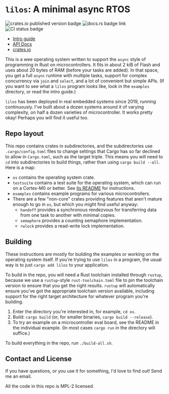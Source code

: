 # `lilos`: A minimal async RTOS

![crates.io published version badge](https://img.shields.io/crates/v/lilos.svg)
![docs.rs badge link](https://img.shields.io/docsrs/lilos.svg)
![CI status badge](https://github.com/cbiffle/lilos/actions/workflows/ci.yml/badge.svg)

- [Intro guide](doc/intro.adoc)
- [API Docs](https://docs.rs/lilos)
- [crates.io](https://crates.io/crates/lilos)

This is a wee operating system written to support the `async` style of
programming in Rust on microcontrollers. It fits in about 2 kiB of Flash and
uses about 20 bytes of RAM (before your tasks are added). In that space, you get
a full `async` runtime with multiple tasks, support for complex concurrency via
`join` and `select`, and a lot of convenient but simple APIs. (If you want to
see what a `lilos` program looks like, look in the `examples` directory, or read
the intro guide.)

`lilos` has been deployed in real embedded systems since 2019, running
continuously. I've built about a dozen systems around it of varying complexity,
on half a dozen varieties of microcontroller. It works pretty okay! Perhaps you
will find it useful too.

## Repo layout

This repo contains crates in subdirectories, and the subdirectories use
`.cargo/config.toml` files to change settings that Cargo has so far declined to
allow in `Cargo.toml`, such as the target triple. This means you will need to
`cd` into subdirectories to build things, rather than using `cargo build
--all`. Here is a map:

- `os` contains the operating system crate.
- `testsuite` contains a test suite for the operating system, which can run on a
  Cortex-M0 or better. See [its
  README](https://github.com/cbiffle/lilos/blob/main/testsuite/README.mkdn) for
  instructions.
- `examples` contains example programs for various microcontrollers.
- There are a few "non-core" crates providing features that aren't mature
  enough to go in `os`, but which you might find useful anyway:
  - `handoff` provides a synchronous rendezvous for transferring data from one
    task to another with minimal copies.
  - `semaphore` provides a counting semaphore implementation.
  - `rwlock` provides a read-write lock implementation.

## Building

These instructions are mostly for building the examples or working on the
operating system itself. If you're trying to use `lilos` in a program, the usual
way is to just `cargo add lilos` to your application.

To build in the repo, you will need a Rust toolchain installed through `rustup`,
because we use a `rustup`-style `rust-toolchain.toml` file to pin the toolchain
version to ensure that you get the right results. `rustup` will automatically
ensure you've got the appropriate toolchain version available, including support
for the right target architecture for whatever program you're building.

1. Enter the directory you're interested in, for example, `cd os`.
2. Build: `cargo build` (or, for smaller binaries, `cargo build --release`).
3. To try an example on a microcontroller eval board, see the README in the
   individual example. (In most cases `cargo run` in the directory will
   suffice.)

To build everything in the repo, run `./build-all.sh`.

## Contact and License

If you have questions, or you use it for something, I'd love to find out! Send
me an email.

All the code in this repo is MPL-2 licensed.

